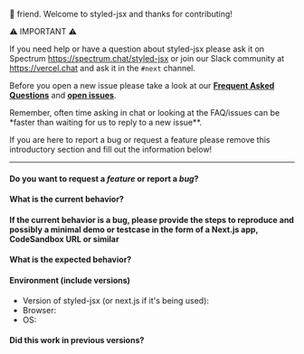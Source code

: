 👋 friend. Welcome to styled-jsx and thanks for contributing!

⚠️ IMPORTANT ⚠️

If you need help or have a question about styled-jsx please ask it on Spectrum https://spectrum.chat/styled-jsx or join our Slack community at https://vercel.chat and ask it in the `#next` channel.

Before you open a new issue please take a look at our [**Frequent Asked Questions**](https://github.com/vercel/styled-jsx#faq) and [**open issues**](https://github.com/vercel/styled-jsx/issues).

Remember, often time asking in chat or looking at the FAQ/issues can be \*faster than waiting for us to reply to a new issue\*\*.

If you are here to report a bug or request a feature please remove this introductory section and fill out the information below!

---

#### Do you want to request a _feature_ or report a _bug_?

#### What is the current behavior?

#### If the current behavior is a bug, please provide the steps to reproduce and possibly a minimal demo or testcase in the form of a Next.js app, CodeSandbox URL or similar

#### What is the expected behavior?

#### Environment (include versions)

- Version of styled-jsx (or next.js if it's being used):
- Browser:
- OS:

#### Did this work in previous versions?
